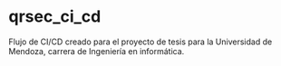 # qrsec_ci_cd
Flujo de CI/CD creado para el proyecto de tesis para la Universidad de Mendoza, carrera de Ingeniería en informática.
